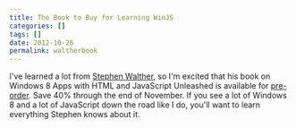 ```yaml
---
title: The Book to Buy for Learning WinJS
categories: []
tags: []
date: 2012-10-26
permalink: waltherbook
---
```


I&#39;ve learned a lot from [Stephen Walther](http://stephenwalther.com/), so I&#39;m excited that his book on Windows 8 Apps with HTML and JavaScript Unleashed is available for [pre-order](http://www.informit.com/buy.aspx?isbn=0672336057). Save 40% through the end of November. If you see a lot of Windows 8 and a lot of JavaScript down the road like I do, you&#39;ll want to learn everything Stephen knows about it.